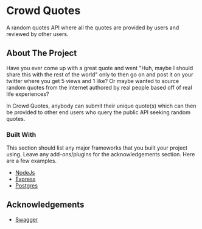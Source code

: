 # Crowd Quotes 
A random quotes API where all the quotes are provided by users and reviewed by other users. 

<!-- ABOUT THE PROJECT -->
## About The Project
Have you ever come up with a great quote and went "Huh, maybe I should share this with the rest of the world" only to then go on and post it on your twitter where you get 5 views and 1 like? Or maybe wanted to source random quotes from the internet authored by real people based off of real life experiences? 

In Crowd Quotes, anybody can submit their unique quote(s) which can then be provided to other end users who query the public API seeking random quotes. 

### Built With
This section should list any major frameworks that you built your project using. Leave any add-ons/plugins for the acknowledgements section. Here are a few examples.
* [NodeJs](https://nodejs.org/en/)
* [Express](https://expressjs.com/)
* [Postgres](https://www.postgresql.org/)

<!-- ACKNOWLEDGEMENTS -->
## Acknowledgements
* [Swagger](https://swagger.io/)
